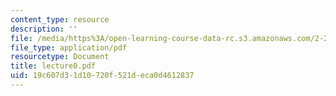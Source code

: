 ```yaml
---
content_type: resource
description: ''
file: /media/https%3A/open-learning-course-data-rc.s3.amazonaws.com/2-24-ocean-wave-interaction-with-ships-and-offshore-energy-systems-13-022-spring-2002/19c607d31d10720f521deca0d4612837_lecture0.pdf
file_type: application/pdf
resourcetype: Document
title: lecture0.pdf
uid: 19c607d3-1d10-720f-521d-eca0d4612837
---
```

